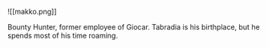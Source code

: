 ![[makko.png]]

Bounty Hunter, former employee of Giocar. Tabradia is his birthplace, but he spends most of his time roaming.